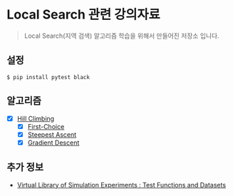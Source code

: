 # Local Search 관련 강의자료

> Local Search(지역 검색) 알고리즘 학습을 위해서 만들어진 저장소 입니다.

## 설정

```
$ pip install pytest black
```

## 알고리즘

- [x] [Hill Climbing](https://en.wikipedia.org/wiki/Hill_climbing)
  - [x] [First-Choice](https://web.cs.hacettepe.edu.tr/~ilyas/Courses/VBM688/lec05_localsearch.pdf)
  - [x] [Steepest Ascent](https://ieeexplore.ieee.org/stamp/stamp.jsp?arnumber=8527821)
  - [x] [Gradient Descent](https://arxiv.org/pdf/1609.04747.pdf)

## 추가 정보

- [Virtual Library of Simulation Experiments : Test Functions and Datasets](https://www.sfu.ca/~ssurjano/optimization.html)
